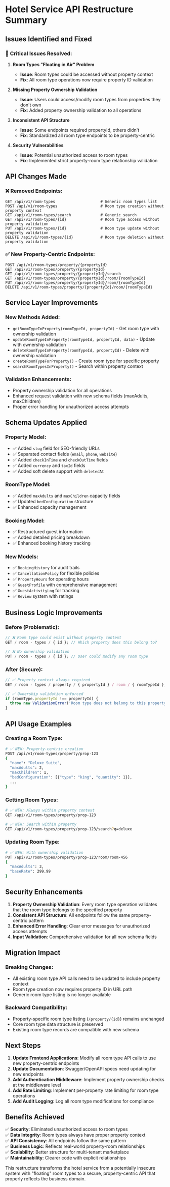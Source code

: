 # Hotel Service API Restructure Summary

## Issues Identified and Fixed

### 🚨 **Critical Issues Resolved:**

1. **Room Types "Floating in Air" Problem**
   - **Issue**: Room types could be accessed without property context
   - **Fix**: All room type operations now require property ID validation

2. **Missing Property Ownership Validation**
   - **Issue**: Users could access/modify room types from properties they don't own
   - **Fix**: Added property ownership validation to all operations

3. **Inconsistent API Structure**
   - **Issue**: Some endpoints required propertyId, others didn't
   - **Fix**: Standardized all room type endpoints to be property-centric

4. **Security Vulnerabilities**
   - **Issue**: Potential unauthorized access to room types
   - **Fix**: Implemented strict property-room type relationship validation

## API Changes Made

### ❌ **Removed Endpoints:**

```
GET /api/v1/room-types                    # Generic room types list
POST /api/v1/room-types                   # Room type creation without property context
GET /api/v1/room-types/search             # Generic search
GET /api/v1/room-types/{id}               # Room type access without property validation
PUT /api/v1/room-types/{id}               # Room type update without property validation
DELETE /api/v1/room-types/{id}            # Room type deletion without property validation
```

### ✅ **New Property-Centric Endpoints:**

```
POST /api/v1/room-types/property/{propertyId}
GET /api/v1/room-types/property/{propertyId}
GET /api/v1/room-types/property/{propertyId}/search
GET /api/v1/room-types/property/{propertyId}/room/{roomTypeId}
PUT /api/v1/room-types/property/{propertyId}/room/{roomTypeId}
DELETE /api/v1/room-types/property/{propertyId}/room/{roomTypeId}
```

## Service Layer Improvements

### **New Methods Added:**

- `getRoomTypeInProperty(roomTypeId, propertyId)` - Get room type with ownership validation
- `updateRoomTypeInProperty(roomTypeId, propertyId, data)` - Update with ownership validation
- `deleteRoomTypeInProperty(roomTypeId, propertyId)` - Delete with ownership validation
- `createRoomTypeForProperty()` - Create room type for specific property
- `searchRoomTypesInProperty()` - Search within property context

### **Validation Enhancements:**

- Property ownership validation for all operations
- Enhanced request validation with new schema fields (maxAdults, maxChildren)
- Proper error handling for unauthorized access attempts

## Schema Updates Applied

### **Property Model:**

- ✅ Added `slug` field for SEO-friendly URLs
- ✅ Separated contact fields (`email`, `phone`, `website`)
- ✅ Added `checkInTime` and `checkOutTime` fields
- ✅ Added `currency` and `taxId` fields
- ✅ Added soft delete support with `deletedAt`

### **RoomType Model:**

- ✅ Added `maxAdults` and `maxChildren` capacity fields
- ✅ Updated `bedConfiguration` structure
- ✅ Enhanced capacity management

### **Booking Model:**

- ✅ Restructured guest information
- ✅ Added detailed pricing breakdown
- ✅ Enhanced booking history tracking

### **New Models:**

- ✅ `BookingHistory` for audit trails
- ✅ `CancellationPolicy` for flexible policies
- ✅ `PropertyHours` for operating hours
- ✅ `GuestProfile` with comprehensive management
- ✅ `GuestActivityLog` for tracking
- ✅ `Review` system with ratings

## Business Logic Improvements

### **Before (Problematic):**

```typescript
// ❌ Room type could exist without property context
GET / room - types / { id }; // Which property does this belong to?

// ❌ No ownership validation
PUT / room - types / { id }; // User could modify any room type
```

### **After (Secure):**

```typescript
// ✅ Property context always required
GET / room - types / property / { propertyId } / room / { roomTypeId };

// ✅ Ownership validation enforced
if (roomType.propertyId !== propertyId) {
  throw new ValidationError('Room type does not belong to this property');
}
```

## API Usage Examples

### **Creating a Room Type:**

```bash
# ✅ NEW: Property-centric creation
POST /api/v1/room-types/property/prop-123
{
  "name": "Deluxe Suite",
  "maxAdults": 2,
  "maxChildren": 1,
  "bedConfiguration": [{"type": "king", "quantity": 1}],
  ...
}
```

### **Getting Room Types:**

```bash
# ✅ NEW: Always within property context
GET /api/v1/room-types/property/prop-123

# ✅ NEW: Search within property
GET /api/v1/room-types/property/prop-123/search?q=deluxe
```

### **Updating Room Type:**

```bash
# ✅ NEW: With ownership validation
PUT /api/v1/room-types/property/prop-123/room/room-456
{
  "maxAdults": 3,
  "baseRate": 299.99
}
```

## Security Enhancements

1. **Property Ownership Validation**: Every room type operation validates that the room type belongs
   to the specified property
2. **Consistent API Structure**: All endpoints follow the same property-centric pattern
3. **Enhanced Error Handling**: Clear error messages for unauthorized access attempts
4. **Input Validation**: Comprehensive validation for all new schema fields

## Migration Impact

### **Breaking Changes:**

- All existing room type API calls need to be updated to include property context
- Room type creation now requires property ID in URL path
- Generic room type listing is no longer available

### **Backward Compatibility:**

- Property-specific room type listing (`/property/{id}`) remains unchanged
- Core room type data structure is preserved
- Existing room type records are compatible with new schema

## Next Steps

1. **Update Frontend Applications**: Modify all room type API calls to use new property-centric
   endpoints
2. **Update Documentation**: Swagger/OpenAPI specs need updating for new endpoints
3. **Add Authentication Middleware**: Implement property ownership checks at the middleware level
4. **Add Rate Limiting**: Implement per-property rate limiting for room type operations
5. **Add Audit Logging**: Log all room type modifications for compliance

## Benefits Achieved

✅ **Security**: Eliminated unauthorized access to room types  
✅ **Data Integrity**: Room types always have proper property context  
✅ **API Consistency**: All endpoints follow the same pattern  
✅ **Business Logic**: Reflects real-world property-room relationships  
✅ **Scalability**: Better structure for multi-tenant marketplace  
✅ **Maintainability**: Clearer code with explicit relationships

This restructure transforms the hotel service from a potentially insecure system with "floating"
room types to a secure, property-centric API that properly reflects the business domain.

